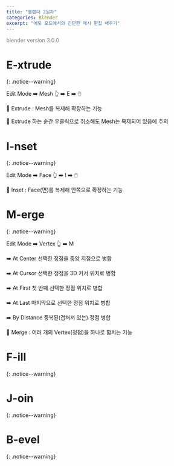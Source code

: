 ```yaml
---
title: "블렌더 2일차"
categories: Blender
excerpt: "에딧 모드에서의 간단한 메시 편집 배우기"
---
```


<span style="color:gray">blender version 3.0.0</span>

# E-xtrude
{: .notice--warning}

<span class="block-darkgrey">Edit Mode</span> ➡️ <span class="block-darkgrey">Mesh</span> 👆 ➡️ <span class="block-darkgrey">E</span> ➡️ 🖱️

📝 Extrude : Mesh를 복제해 확장하는 기능

🚨 Extrude 하는 순간 우클릭으로 취소해도 Mesh는 복제되어 있음에 주의

# I-nset
{: .notice--warning}

<span class="block-darkgrey">Edit Mode</span> ➡️ <span class="block-darkgrey">Face</span> 👆 ➡️ <span class="block-darkgrey">I</span> ➡️ 🖱️

📝 Inset : Face(면)를 복제해 안쪽으로 확장하는 기능

# M-erge
{: .notice--warning}

<span class="block-darkgrey">Edit Mode</span> ➡️ <span class="block-darkgrey">Vertex</span> 👆 ➡️ <span class="block-darkgrey">M</span>

➡️ <span class="block-darkgrey">At Center</span> 선택한 정점을 중앙 지점으로 병합

➡️ <span class="block-darkgrey">At Cursor</span> 선택한 정점을 3D 커서 위치로 병합

➡️ <span class="block-darkgrey">At First</span> 첫 번째 선택한 정점 위치로 병합

➡️ <span class="block-darkgrey">At Last</span> 마지막으로 선택한 정점 위치로 병합

➡️ <span class="block-darkgrey">By Distance</span> 중복된(겹쳐져 있는) 정점 병합

📝 Merge : 여러 개의 Vertex(정점)을 하나로 합치는 기능

# F-ill
{: .notice--warning}

# J-oin
{: .notice--warning}

# B-evel
{: .notice--warning}